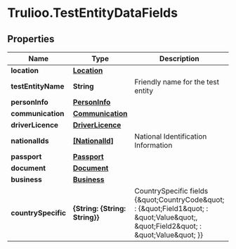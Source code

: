 # Trulioo.TestEntityDataFields

## Properties

Name | Type | Description | Notes
------------ | ------------- | ------------- | -------------
**location** | [**Location**](Location.md) |  | [optional] 
**testEntityName** | **String** | Friendly name for the test entity | [optional] 
**personInfo** | [**PersonInfo**](PersonInfo.md) |  | [optional] 
**communication** | [**Communication**](Communication.md) |  | [optional] 
**driverLicence** | [**DriverLicence**](DriverLicence.md) |  | [optional] 
**nationalIds** | [**[NationalId]**](NationalId.md) | National Identification Information | [optional] 
**passport** | [**Passport**](Passport.md) |  | [optional] 
**document** | [**Document**](Document.md) |  | [optional] 
**business** | [**Business**](Business.md) |  | [optional] 
**countrySpecific** | **{String: {String: String}}** | CountrySpecific fields  {\&quot;CountryCode\&quot; : {\&quot;Field1\&quot; : \&quot;Value\&quot;,  \&quot;Field2\&quot; : \&quot;Value\&quot;  }} | [optional] 


